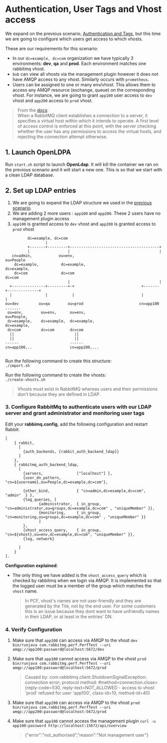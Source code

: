 # Authentication, User Tags and Vhost access

We expand on the previous scenario, [Authentication and Tags](../authentication-and-tags/Readme.md), but this time we are going to configure which users get access to which vhosts.

These are our requirements for this scenario:
- In our `dc=example, dc=com` organization we have typically 3 environments: **dev**, **qa** and **prod**. Each environment matches one rabbitmq vhost.
- `bob` can view all vhosts via the management plugin however it does not have AMQP access to any vhost. Similarly occurs with `prometheus`.
- Users can be assigned to one or many env/vhost. This allows them to access any AMQP resource (exchange, queue) on the corresponding vhost. For instance, we are going to grant `app100` user access to `dev` vhost and `app200` access to `prod` vhost.

> From the [docs](http://www.rabbitmq.com/access-control.html#permissions):  
> When a RabbitMQ client establishes a connection to a server, it specifies a virtual host within which it intends to operate. A first level of access control is enforced at this point, with the server checking whether the user has any permissions to access the virtual hosts, and rejecting the connection attempt otherwise.

## 1. Launch OpenLDPA

Run `start.sh` script to launch **OpenLdap**. It will kill the container we ran on the previous scenario and it will start a new one. This is so that we start with a clean LDAP database.

## 2. Set up LDAP entries

1. We are going to expand the LDAP structure we used in the [previous scenario](../authentication-and-tags/Readme.md).
2. We are adding 2 more users : `app100` and `app200`. These 2 users have no management plugin access
3. `app100` is granted access to `dev` vhost and `app200` is granted access to `prod` vhost

```
          dc=example, dc=com
                  |
          +-------+---------+----------------------------------------+
          |                 |                                        |
   cn=admin,            ou=env,                                   ou=People
    dc=example,          dc=example,                               dc=example,
    dc=com               dc=com                                    dc=com
                            |                                        |
  +---------------+---------+-+                              +-------+--------------+
  |               |           |                              |                      |
ou=dev         ou=qa        ou=prod                         cn=app100      .......   
 ou=env,        ou=env,      ou=env,                         ou=People,
 dc=example,    dc=example,  dc=example,                     dc=example,
 dc=com         dc=com       dc=com                       
  ||                           ||                         
  ||                           ||                         
------                       ------                       
cn=app100,..                 cn=app200,...


```

Run the following command to create this structure:   
`./import.sh`

Run the following command to create the vhosts:  
`./create-vhosts.sh`
> Vhosts must exist in RabbitMQ whereas users and their permissions don't because they are defined in LDAP.


### 3. Configure RabbitMq to authenticate users with our LDAP server and grant administrator and monitoring user tags

Edit your **rabbimq.config**, add the following configuration and restart Rabbit:
```
[
    { rabbit,
      [
        {auth_backends, [rabbit_auth_backend_ldap]}
      ]
    },
    { rabbitmq_auth_backend_ldap,
      [
        {servers,               ["localhost"] },
        {user_dn_pattern,       "cn=${username},ou=People,dc=example,dc=com"},

        {other_bind,            { "cn=admin,dc=example,dc=com", "admin"  } },
        {tag_queries, [
               {administrator,  { in_group, "cn=administrator,ou=groups,dc=example,dc=com" , "uniqueMember" }},
               {monitoring,     { in_group, "cn=monitoring,ou=groups,dc=example,dc=com" , "uniqueMember" }}
               ]
        },
        {vhost_access_query,    { in_group, "cn=${vhost},ou=env,dc=example,dc=com", "uniqueMember" }},
        {log, network}

      ]
    }
].
```


**Configuration explained**:
- The only thing we have added is the `vhost_access_query` which is checked by rabbitmq when we login via AMQP. It is implemented so that the logged user must be a member of the group which matches the `vhost` name.
  > In PCF, vhost's names are not user-friendly and they are generated by the Tile, not by the end user. For some customers this is an issue because they dont want to have unfriendly names in their LDAP, or at least in the entries' DN.


### 4. Verify Configuration

1. Make sure that `app100` can access via AMQP to the vhost `dev`
  `bin/runjava com.rabbitmq.perf.PerfTest --uri amqp://app100:password@localhost:5672/dev`
2. Make sure that `app100` cannot access via AMQP to the vhost `prod`
  `bin/runjava com.rabbitmq.perf.PerfTest --uri amqp://app100:password@localhost:5672/prod`
    > Caused by: com.rabbitmq.client.ShutdownSignalException: connection error; protocol method: #method<connection.close>(reply-code=530, reply-text=NOT_ALLOWED - access to vhost 'prod' refused for user 'app100', class-id=10, method-id=40)

3. Make sure that `app200` can access via AMQP to the vhost `prod`
  `bin/runjava com.rabbitmq.perf.PerfTest --uri amqp://app200:password@localhost:5672/prod`
4. Make sure that `app100` cannot access the management plugin
  `curl -u app100:password http://localhost:15672/api/overview`
    > {"error":"not_authorised","reason":"Not management user"}
